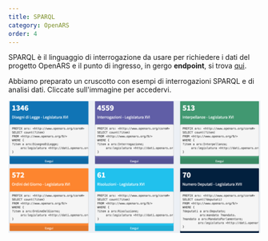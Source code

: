 ```yaml
---
title: SPARQL
category: OpenARS
order: 4
---
```


SPARQL è il linguaggio di interrogazione da usare per richiedere i dati del progetto OpenARS e
il punto di ingresso, in gergo **endpoint**, si trova 
<a target="_blank" href="http://virtuosa.pa2.itd.cnr.it:8890/sparql">qui</a>.

Abbiamo preparato un cruscotto con esempi di interrogazioni SPARQL e di analisi dati.
Cliccate sull'immagine per accedervi.

<a target="_blank" href="http://www.openars.org/analisi/openars.htm"><img src="/images/cruscotto.png"></a>
